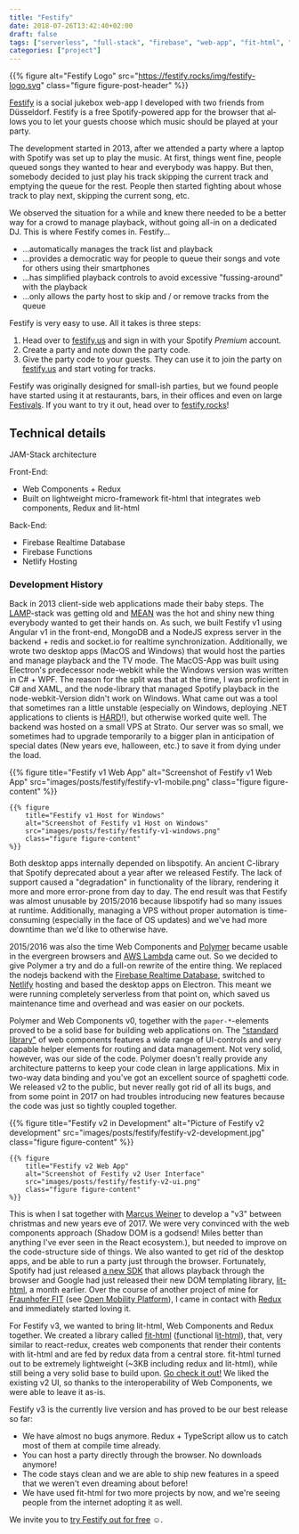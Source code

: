 ```yaml
---
title: "Festify"
date: 2018-07-26T13:42:40+02:00
draft: false
tags: ["serverless", "full-stack", "firebase", "web-app", "fit-html", "web components"]
categories: ["project"]
---
```


{{% figure
    alt="Festify Logo"
    src="https://festify.rocks/img/festify-logo.svg"
    class="figure figure-post-header"
%}}

[Festify](https://festify.rocks/) is a social jukebox web-app I developed with two friends from Düsseldorf. Fes­tify is a free Spo­tify-pow­ered app for the browser that al­lows you to let your guests choose which mu­sic should be played at your party.

The development started in 2013, after we attended a party where a laptop with Spotify was set up to play the music. At first, things went fine, people queued songs they wanted to hear and everybody was happy. But then, somebody decided to just play his track skipping the current track and emptying the queue for the rest. People then started fighting about whose track to play next, skipping the current song, etc.

We observed the situation for a while and knew there needed to be a better way for a crowd to manage playback, without going all-in on a dedicated DJ. This is where Festify comes in. Festify...

- ...automatically manages the track list and playback
- ...provides a democratic way for people to queue their songs and vote for others using their smartphones
- ...has simplified playback controls to avoid excessive "fussing-around" with the playback
- ...only allows the party host to skip and / or remove tracks from the queue

Festify is very easy to use. All it takes is three steps:

1. Head over to [festify.us](https://festify.us) and sign in with your Spotify _Premium_ account.
1. Create a party and note down the party code.
1. Give the party code to your guests. They can use it to join the party on [festify.us](https://festify.us) and start voting for tracks.

Festify was originally designed for small-ish parties, but we found people have started using it at restaurants, bars, in their offices and even on large [Festivals](https://twitter.com/GetFestify/status/995694823238787072). If you want to try it out, head over to [festify.rocks](https://festify.rocks)!

## Technical details

JAM-Stack architecture

Front-End:

- Web Components + Redux
- Built on lightweight micro-framework fit-html that integrates web components, Redux and lit-html

Back-End:

- Firebase Realtime Database
- Firebase Functions
- Netlify Hosting

### Development History

Back in 2013 client-side web applications made their baby steps. The [LAMP](https://en.wikipedia.org/wiki/LAMP_(software_bundle))-stack was getting old and [MEAN](https://en.wikipedia.org/wiki/MEAN_(software_bundle)) was the hot and shiny new thing everybody wanted to get their hands on. As such, we built Festify v1 using Angular v1 in the front-end, MongoDB and a NodeJS express server in the backend + redis and socket.io for realtime synchronization.
Additionally, we wrote two desktop apps (MacOS and Windows) that would host the parties and manage playback and the TV mode. The MacOS-App was built using Electron's predecessor node-webkit while the Windows version was written in C# + WPF. The reason for the split was that at the time, I was proficient in C# and XAML, and the node-library that managed Spotify playback in the node-webkit-Version didn't work on Windows.
What came out was a tool that sometimes ran a little unstable (especially on Windows, deploying .NET applications to clients is [HARD](https://www.google.de/search?q=.net+redistributable)!), but otherwise worked quite well. The backend was hosted on a small VPS at Strato. Our server was so small, we sometimes had to upgrade temporarily to a bigger plan in anticipation of special dates (New years eve, halloween, etc.) to save it from dying under the load.

<div class="figure-row">
    {{% figure
        title="Festify v1 Web App"
        alt="Screenshot of Festify v1 Web App"
        src="images/posts/festify/festify-v1-mobile.png"
        class="figure figure-content"
    %}}

    {{% figure
        title="Festify v1 Host for Windows"
        alt="Screenshot of Festify v1 Host on Windows"
        src="images/posts/festify/festify-v1-windows.png"
        class="figure figure-content"
    %}}
</div>

Both desktop apps internally depended on libspotify. An ancient C-library that Spotify deprecated about a year after we released Festify. The lack of support caused a "degradation" in functionality of the library, rendering it more and more error-prone from day to day. The end result was that Festify was almost unusable by 2015/2016 because libspotify had so many issues at runtime. Additionally, managing a VPS without proper automation is time-consuming (especially in the face of OS updates) and we've had more downtime than we'd like to otherwise have.

2015/2016 was also the time Web Components and [Polymer](https://github.com/Polymer/polymer) became usable in the evergreen browsers and [AWS Lambda](https://aws.amazon.com/en/lambda/) came out. So we decided to give Polymer a try and do a full-on rewrite of the entire thing. We replaced the nodejs backend with the [Firebase Realtime Database](https://firebase.google.com/products/realtime-database/), switched to [Netlify](https://netlify.com/) hosting and based the desktop apps on Electron. This meant we were running completely serverless from that point on, which saved us maintenance time and overhead and was easier on our pockets.

Polymer and Web Components v0, together with the `paper-*`-elements proved to be a solid base for building web applications on. The ["standard library"](https://webcomponents.org/) of web components features a wide range of UI-controls and very capable helper elements for routing and data management.
Not very solid, however, was our side of the code. Polymer doesn't really provide any architecture patterns to keep your code clean in large applications. Mix in two-way data binding and you've got an excellent source of spaghetti code. We released v2 to the public, but never really got rid of all its bugs, and from some point in 2017 on had troubles introducing new features because the code was just so tightly coupled together.

<div class="figure-row">
    {{% figure
        title="Festify v2 in Development"
        alt="Picture of Festify v2 development"
        src="images/posts/festify/festify-v2-development.jpg"
        class="figure figure-content"
    %}}

    {{% figure
        title="Festify v2 Web App"
        alt="Screenshot of Festify v2 User Interface"
        src="images/posts/festify/festify-v2-ui.png"
        class="figure figure-content"
    %}}
</div>

This is when I sat together with [Marcus Weiner](https://marcusweiner.de/) to develop a "v3" between christmas and new years eve of 2017. We were very convinced with the web components approach (Shadow DOM is a godsend! Miles better than anything I've ever seen in the React ecosystem.), but needed to improve on the code-structure side of things. We also wanted to get rid of the desktop apps, and be able to run a party just through the browser. Fortunately, Spotify had just released [a new SDK](https://developer.spotify.com/documentation/web-playback-sdk/) that allows playback through the browser and Google had just released their new DOM templating library, [lit-html](https://github.com/Polymer/lit-html), a month earlier. Over the course of another project of mine for [Fraunhofer FIT](https://fit.fraunhofer.de/) (see [Open Mobility Platform](/projects/open-mobility-platform)), I came in contact with [Redux](https://redux.js.org/) and immediately started loving it.

For Festify v3, we wanted to bring lit-html, Web Components and Redux together. We created a library called [fit-html](https://github.com/Festify/fit-html) (<u>f</u>unctional l<u>it-html</u>), that, very similar to react-redux, creates web components that render their contents with lit-html and are fed by redux data from a central store. fit-html turned out to be extremely lightweight (~3KB including redux and lit-html), while still being a very solid base to build upon. [Go check it out!](https://github.com/Festify/fit-html) We liked the existing v2 UI, so thanks to the interoperability of Web Components, we were able to leave it as-is.

Festify v3 is the currently live version and has proved to be our best release so far:

- We have almost no bugs anymore. Redux + TypeScript allow us to catch most of them at compile time already.
- You can host a party directly through the browser. No downloads anymore!
- The code stays clean and we are able to ship new features in a speed that we weren't even dreaming about before!
- We have used fit-html for two more projects by now, and we're seeing people from the internet adopting it as well.

We invite you to [try Festify out for free](https://festify.rocks/) ☺️.
